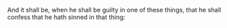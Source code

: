 And it shall be, when he shall be guilty in one of these things, that he shall confess that he hath sinned in that thing:
